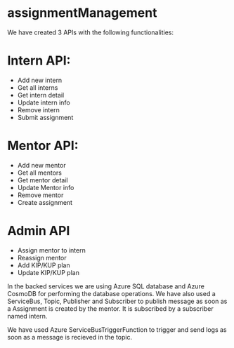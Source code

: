 # assignmentManagement

We have created 3 APIs with the following functionalities:

# Intern API: 
- Add new intern 
- Get all interns 
- Get intern detail 
- Update intern info 
- Remove intern 
- Submit assignment 
 
# Mentor API: 
- Add new mentor 
- Get all mentors 
- Get mentor detail 
- Update Mentor info 
- Remove mentor 
- Create assignment 
 
# Admin API 
- Assign mentor to intern 
- Reassign mentor 
- Add KIP/KUP plan 
- Update KIP/KUP plan

In the backed services we are using Azure SQL database and Azure CosmoDB for performing the database operations.
We have also used a ServiceBus, Topic, Publisher and Subscriber to publish message as soon as a Assignment is created 
by the mentor. It is subscribed by a subscriber named intern. 

We have used Azure ServiceBusTriggerFunction to trigger and send logs as soon as a message is recieved in the topic.
